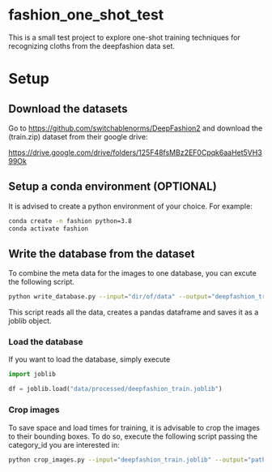 # fashion_one_shot_test
This is a small test project to explore one-shot training techniques for recognizing cloths from the deepfashion data set.

# Setup
## Download the datasets
Go to https://github.com/switchablenorms/DeepFashion2 and download the (train.zip) dataset from their google drive: 

https://drive.google.com/drive/folders/125F48fsMBz2EF0Cpqk6aaHet5VH399Ok

## Setup a conda environment (OPTIONAL)
It is advised to create a python environment of your choice. For example:

```bash
conda create -n fashion python=3.8
conda activate fashion
```

## Write the database from the dataset
To combine the meta data for the images to one database, you can excute the following script.
```bash
python write_database.py --input="dir/of/data" --output="deepfashion_train.joblib"
```
This script reads all the data, creates a pandas dataframe and saves it as a joblib object.

### Load the database
If you want to load the database, simply execute

```python
import joblib

df = joblib.load("data/processed/deepfashion_train.joblib")
```

### Crop images
To save space and load times for training, it is advisable to crop the images to their bounding boxes. To do so, execute the following script passing the category_id you are interested in:

```bash
python crop_images.py --input="deepfashion_train.joblib" --output="path/to/cropped_images_dir" --category="1"
```